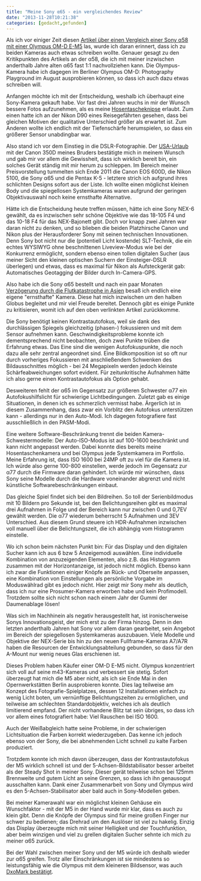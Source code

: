 ```yaml
---
title: "Meine Sony α65 - ein vergleichendes Review"
date: "2013-11-28T10:21:38"
categories: [gedacht,gefunden]
---
```


Als ich vor einiger Zeit diesen [Artikel über einen Vergleich einer Sony α58 mit einer Olympus OM-D E-M5](http://www.13thfloorphotography.blogspot.de/2013/08/an-unfair-comparison-review-of-a58-and.html) las, wurde ich daran erinnert, dass ich zu beiden Kameras auch etwas schreiben wollte. Genauer gesagt zu den Kritikpunkten des Artikels an der α58, die ich mit meiner inzwischen anderthalb Jahre alten α65 fast 1:1 nachvollziehen kann. Die Olympus-Kamera habe ich dagegen im Berliner Olympus OM-D: Photography Playground im August ausprobieren können, so dass ich auch dazu etwas schreiben will.

Anfangen möchte ich mit der Entscheidung, weshalb ich überhaupt eine Sony-Kamera gekauft habe. Vor fast drei Jahren wuchs in mir der Wunsch bessere Fotos aufzunehmen, als es meine [Hosentascheknipse](/2009/07/19/so-viel-zoom-muss-sein/) erlaubt. Zum einen hatte ich an der Nikon D90 eines Reisegefährten gesehen, dass bei gleichen Motiven der qualitative Unterschied größer als erwartet ist. Zum Anderen wollte ich endlich mit der Tiefenschärfe herumspielen, so dass ein größerer Sensor unabdingbar war.

Also stand ich vor dem Einstieg in die DSLR-Fotographie. Der [USA-Urlaub](/2011/10/03/die-ostkuste-der-usa/) mit der Canon 350D meines Bruders bestätigte mich in meinem Wunsch und gab mir vor allem die Gewissheit, dass ich wirklich bereit bin, ein solches Gerät ständig mit mir herum zu schleppen. Im Bereich meiner Preisvorstellung tummelten sich Ende 2011 die Canon EOS 600D, die Nikon 5100, die Sony α65 und die Pentax K-5 - letztere strich ich aufgrund ihres schlichten Designs sofort aus der Liste. Ich wollte einen möglichst kleinen Body und die spiegellosen Systemkameras waren aufgrund der geringen Objektivauswahl noch keine ernsthafte Alternative.

Hätte ich die Entscheidung heute treffen müssen, hätte ich eine Sony NEX-6 gewählt, da es inzwischen sehr schöne Objektive wie das 18-105 F4 und das 10-18 F4 für das NEX-Bajonett gibt. Doch vor knapp zwei Jahren war daran nicht zu denken, und so blieben die beiden Platzhirsche Canon und Nikon plus der Herausforderer Sony mit seinen technischen Innovationen. Denn Sony bot nicht nur die (potentiell Licht kostende) SLT-Technik, die ein echtes WYSIWYG ohne beschnittenen Liveview-Modus wie bei der Konkurrenz ermöglicht, sondern ebenso einen tollen digitalen Sucher (aus meiner Sicht den kleinen optischen Suchern der Einsteiger-DSLR überlegen) und etwas, dass es maximal für Nikon als Aufsteckgerät gab: Automatisches Geotagging der Bilder durch In-Camera-GPS.

Also habe ich die Sony α65 bestellt und nach ein paar Monaten [Verzögerung durch die Flutkatastrophe in Asien](http://futurezone.at/b2b/flut-verzoegert-produktstart-von-sonys-nex-7/24.572.213) besaß ich endlich eine eigene "ernsthafte" Kamera. Diese hat mich inzwischen um den halben Globus begleitet und mir viel Freude bereitet. Dennoch gibt es einige Punkte zu kritisieren, womit ich auf den oben verlinkten Artikel zurückkomme.

Die Sony benötigt keinen Kontrastautofokus, weil sie dank des durchlässigen Spiegels gleichzeitig (phasen-) fokussieren und mit dem Sensor aufnehmen kann. Geschwindigkeitsprobleme konnte ich dementsprechend nicht beobachten, doch zwei Punkte trüben die Erfahrung etwas. Das Eine sind die wenigen Autofokuspunkte, die noch dazu alle sehr zentral angeordnet sind. Eine Bildkomposition ist so oft nur durch vorheriges Fokussieren mit anschließendem Schwenken des Bildausschnittes möglich - bei 24 Megapixeln werden jedoch kleinste Schärfeabweichungen sofort evident. Für zeitunkritische Aufnahmen hätte ich also gerne einen Kontrastautofokus als Option gehabt.

Desweiteren fehlt der α65 im Gegensatz zur größeren Schwester α77 ein Autofokushilfslicht für schwierige Lichtbedingungen. Zuletzt gab es einige Situationen, in denen ich es schmerzlich vermisst habe. Ärgerlich ist in diesem Zusammenhang, dass zwar ein Vorblitz den Autofokus unterstützen kann - allerdings nur in den Auto-Modi. Ich dagegen fotografiere fast ausschließlich in den PASM-Modi.

Eine weitere Software-Beschränkung trennt die beiden Kamera-Schwestermodelle: Der Auto-ISO-Modus ist auf 100-1600 beschränkt und kann nicht angepasst werden. Dabei konnte dies bereits meine Hosentaschenkamera und bei Olympus jede Systemkamera im Portfolio. Meine Erfahrung ist, dass ISO 1600 bei 24MP oft zu viel für die Kamera ist. Ich würde also gerne 100-800 einstellen, werde jedoch im Gegensatz zur α77 durch die Firmware daran gehindert. Ich würde mir wünschen, dass Sony seine Modelle durch die Hardware voneinander abgrenzt und nicht künstliche Softwarebeschränkungen einbaut.

Das gleiche Spiel findet sich bei den Bildreihen. So toll der Serienbildmodus mit 10 Bildern pro Sekunde ist, bei den Belichtungsreihen gibt es maximal drei Aufnahmen in Folge und der Bereich kann nur zwischen 0 und 0,7EV gewählt werden. Die α77 wiederum beherrscht 5 Aufnahmen und 3EV Unterschied. Aus diesem Grund steuere ich HDR-Aufnahmen inzwischen voll manuell über die Belichtungszeit, die ich abhängig vom Histogramm einstelle.

Wo ich schon beim nächsten Punkt bin: Für das Display und den digitalen Sucher kann ich aus 6 bzw 5 Anzeigemodi auswählen. Eine individuelle Kombination von anzuzeigenden Elementen, also z.B. das Histogramm zusammen mit der Horizontanzeige, ist jedoch nicht möglich. Ebenso kann ich zwar die Funktionen einiger Knöpfe an Rück- und Oberseite anpassen, eine Kombination von Einstellungen als persönliche Vorgabe im Moduswählrad gibt es jedoch nicht. Hier zeigt mir Sony mehr als deutlich, dass ich nur eine Prosumer-Kamera erworben habe und kein Profimodell. Trotzdem sollte sich nicht schon nach einem Jahr der Gummi der Daumenablage lösen!

Was sich im Nachhinein als negativ herausgestellt hat, ist ironischerweise Sonys Innovationsgeist, der mich erst zu der Firma hinzog. Denn in den letzten anderthalb Jahren hat Sony vor allem daran gearbeitet, sein Angebot im Bereich der spiegellosen Systemkameras auszubauen. Viele Modelle und Objektive der NEX-Serie bis hin zu den neuen Fullframe-Kameras A7/A7R haben die Resourcen der Entwicklungsabteilung gebunden, so dass für den A-Mount nur wenig neues Glas erschienen ist.

Dieses Problem haben Käufer einer OM-D E-M5 nicht. Olympus konzentriert sich voll auf seine m43-Kameras und verbessert sie stetig. Sofort überzeugt hat mich die M5 aber nicht, als ich sie Ende Mai in den Opernwerkstätten Berlin ausprobieren konnte. Dies lag teilweise am Konzept des Fotografie-Spielplatzes, dessen 12 Installationen einfach zu wenig Licht boten, um vernünftige Belichtungszeiten zu ermöglichen, und teilweise am schlechten Standardobjektiv, welches ich als deutlich limitierend empfand. Der nicht vorhandene Blitz tat sein übriges, so dass ich vor allem eines fotografiert habe: Viel Rauschen bei ISO 1600.

Auch der Weißabgleich hatte seine Probleme, in der schwierigen Lichtsituation die Farben korrekt wiederzugeben. Das kenne ich jedoch ebenso von der Sony, die bei abnehmenden Licht schnell zu kalte Farben produziert.

Trotzdem konnte ich mich davon überzeugen, dass der Kontrastautofokus der M5 wirklich schnell ist und der 5-Achsen-Bildstabilisator besser arbeitet als der Steady Shot in meiner Sony. Dieser gerät teilweise schon bei 125mm Brennweite und gutem Licht an seine Grenzen, so dass ich ihn genausogut ausschalten kann. Dank einer Zusammenarbeit von Sony und Olympus wird es den 5-Achsen-Stabilisator aber bald auch in Sony-Modellen geben.

Bei meiner Kamerawahl war ein möglichst kleinen Gehäuse ein Wunschfaktor - mit der M5 in der Hand wurde mir klar, dass es auch zu klein gibt. Denn die Knöpfe der Olympus sind für meine großen Finger nur schwer zu bedienen; das Drehrad um den Auslöser ist viel zu hakelig. Einzig das Display überzeugte mich mit seiner Helligkeit und der Touchfunktion, aber beim winzigen und viel zu grellen digitalen Sucher sehnte ich mich zu meiner α65 zurück.

Bei der Wahl zwischen meiner Sony und der M5 würde ich deshalb wieder zur α65 greifen. Trotz aller Einschränkungen ist sie mindestens so leistungsfähig wie die Olympus mit dem kleineren Bildsensor, was auch [DxoMark bestätigt](http://www.dxomark.com/Cameras/Compare-Camera-Sensors/Compare-cameras-side-by-side/(appareil1)/793%7C0/(brand)/Olympus/(appareil2)/735%7C0/(brand2)/Sony).
